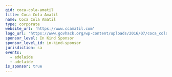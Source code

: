 ```yaml
---
gid: coca-cola-amatil
title: Coca Cola Amatil
name: Coca Cola Amatil
type: corporate
website_url: 'https://www.ccamatil.com'
logo_url: 'https://www.govhack.org/wp-content/uploads/2016/07/coca_cola_amatil.png'
sponsor_level: In Kind Sponsor
sponsor_level_id: in-kind-sponsor
jurisdiction: sa
events:
  - adelaide
  - adelaide
is_sponsor: true
---
```

